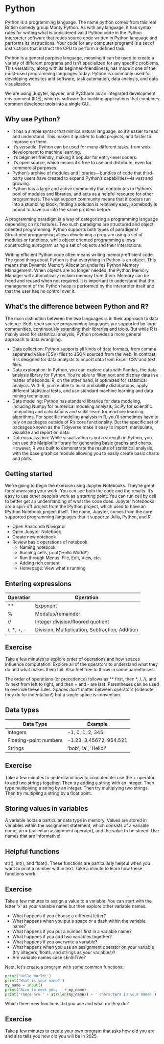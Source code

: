 # Python

Python is a programming language. The name python comes from this real British comedy group Monty Python. As with any language, it has syntax rules for writing what is considered valid Python code in the Python interpreter software that reads source code written in Python language and performs its instructions. Your code (or any computer program) is a set of instructions that instruct the CPU to perform a defined task.

Python is a general purpose language, meaning it can be used to create a variety of different programs and isn’t specialized for any specific problems. This versatility, along with its beginner-friendliness, has made it one of the most-used programming languages today. Python is commonly used for developing websites and software, task automation, data analysis, and data visualization. 

We are using Jupyter, Spyder, and PyCharm as an integrated development environment (IDE), which is software for building applications that combines common developer tools into a single GUI.

## Why use Python?

* It has a simple syntax that mimics natural language, so it’s easier to read and understand. This makes it quicker to build projects, and faster to improve on them.
* It’s versatile. Python can be used for many different tasks, from web development to machine learning.
* It’s beginner friendly, making it popular for entry-level coders.
* It’s open source, which means it’s free to use and distribute, even for commercial purposes.
* Python’s archive of modules and libraries—bundles of code that third-party users have created to expand Python’s capabilities—is vast and growing.
* Python has a large and active community that contributes to Python’s pool of modules and libraries, and acts as a helpful resource for other programmers. The vast support community means that if coders run into a stumbling block, finding a solution is relatively easy; somebody is bound to have run into the same problem before.

 A programming paradigm is a way of categorizing a programming language depending on its features. Two such paradigms are structured and object oriented programming. Python supports both types of paradigms! Structured programming allows developing a program using a set of modules or functions, while object oriented programming allows constructing a program using a set of objects and their interactions.

Writing efficient Python code often means writing memory-efficient code. The good thing about Python is that everything in Python is an object. This means that Dynamic Memory Allocation underlies Python Memory Management. When objects are no longer needed, the Python Memory Manager will automatically reclaim memory from them. Memory can be freed and reused when not required. It is important to understand that the management of the Python heap is performed by the interpreter itself and that the user has no control over it.

## What's the difference between Python and R?

The main distinction between the two languages is in their approach to data science. Both open source programming languages are supported by large communities, continuously extending their libraries and tools. But while R is mainly used for statistical analysis, Python provides a more general approach to data wrangling.

* Data collection: Python supports all kinds of data formats, from comma-separated value (CSV) files to JSON sourced from the web. In contrast, R is designed for data analysts to import data from Excel, CSV and text files.
* Data exploration: In Python, you can explore data with Pandas, the data analysis library for Python. You’re able to filter, sort and display data in a matter of seconds. R, on the other hand, is optimized for statistical analysis. With R, you’re able to build probability distributions, apply different statistical tests, and use standard machine learning and data mining techniques.
* Data modeling: Python has standard libraries for data modeling, including Numpy for numerical modeling analysis, SciPy for scientific computing and calculations and scikit-learn for machine learning algorithms. For specific modeling analysis in R, you’ll sometimes have to rely on packages outside of R’s core functionality. But the specific set of packages known as the Tidyverse make it easy to import, manipulate, visualize and report on data.
* Data visualization: While visualization is not a strength in Python, you can use the Matplotlib library for generating basic graphs and charts. However, R was built to demonstrate the results of statistical analysis, with the base graphics module allowing you to easily create basic charts and plots.

## Getting started

We're going to begin the exercise using Jupyter Notebooks. They’re great for showcasing your work. You can see both the code and the results. It’s easy to use other people’s work as a starting point. You can run cell by cell to better get an understanding of what the code does. Jupyter Notebooks are a spin-off project from the IPython project, which used to have an IPython Notebook project itself. The name, Jupyter, comes from the core supported programming languages that it supports: Julia, Python, and R.

* Open Anaconda Navigator
* Open Jupyter Notebook
* Create new notebook
* Review basic operations of notebook
  * Naming notebook
  * Running cells, print('Hello World!')
  * Run through Menus: File, Edit, View, etc.
  * Adding rich content
  * Homepage: View what's running

## Entering expressions
Operatior | Operation
------------ | -------------
** | Exponent
% | Modulus/remainder
// | Integer division/floored quotient
/, *, +, - | Division, Multiplication, Subtraction, Addition

## Exercise

Take a few minutes to explore order of operations and how spaces influence computation. Explore all of the operators to understand what they do and what makes them fail. Also feel free to throw in some parentheses.

The order of operations (or precedence) follows as ** first, then *, /, //, and % next from left to right, and then + and - are last. Parentheses can be used to override these rules. Spaces don't matter between operators (sidenote, they do for indentation!) but a single space is convention.

## Data types
Data Type | Example
------------ | -------------
Integers | -1, 0, 1, 2, 345
Floating-point numbers | -1.23, 3.45672, 954.521
Strings | 'bob', 'a', 'Hello!'

## Exercise
Take a few minutes to understand how to concatenate: use the + operator to add two strings together. Then try adding a string with an integer. Then type multiplying a string by an integer. Then try multiplying two strings. Then try multipling a string by a float point.

## Storing values in variables
A variable holds a particular data type in memory. Values are stored in variables within the assignment statement, which consists of a variable name, an = (called an assignment operator), and the value to be stored. Use names that are informative!

## Helpful functions
str(), int(), and float(). These functions are particularly helpful when you want to print a number within text. Take a minute to learn how these functions work.

## Exercise
Take a few minutes to assign a value to a variable. You can start with the letter 'x' as your variable name but then explore other variable names. 
* What happens if you choose a different letter? 
* What happens when you put a space or a dash within the variable name? 
* What happens if you put a number first in a variable name?
* What happens if you add two variables together?
* What happens if you overwrite a variable?
* What happens when you use an assignment operator on your variable (try integers, floats, and strings as your variables)?
* Are variable names case sEnSiTiVe?

Next, let's create a program with some common functions:
```python
print('Hello World!')
print('What is your name?')
my_name = input()
print('Nice to meet you, ' + my_name)
print('There are ' + str(len(my_name)) + ' characters in your name!')
```
Which three new functions did you use and what do they do?

## Exercise
Take a few minutes to create your own program that asks how old you are and also tells you how old you will be in 2025.



